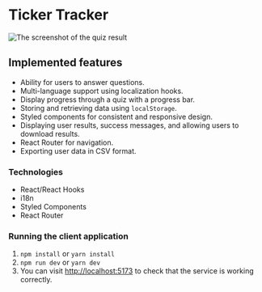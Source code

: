 # Ticker Tracker

<img src="https://res.cloudinary.com/deojavjaq/image/upload/v1708708351/projects/csv-result-example_pq9m7l.png" alt="The screenshot of the quiz result"/>

## Implemented features

- Ability for users to answer questions.
- Multi-language support using localization hooks.
- Display progress through a quiz with a progress bar.
- Storing and retrieving data using `localStorage`.
- Styled components for consistent and responsive design.
- Displaying user results, success messages, and allowing users to download
  results.
- React Router for navigation.
- Exporting user data in CSV format.

### Technologies

- React/React Hooks
- i18n
- Styled Components
- React Router

### Running the client application

1. `npm install` or `yarn install`
2. `npm run dev` or `yarn dev`
3. You can visit [http://localhost:5173](http://localhost:5173) to check that
   the service is working correctly.
